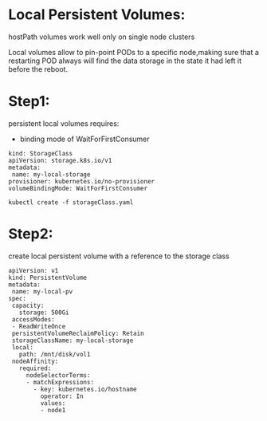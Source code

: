 # Local Persistent Volumes:
 hostPath volumes work well only on single node clusters
 
 
 Local volumes allow to pin-point PODs to a specific node,making sure that a restarting POD always will find the data storage in the state it had left it before the reboot.
 
 # Step1:
 persistent local volumes requires:
  - binding mode of WaitForFirstConsumer
 
 ```
kind: StorageClass
apiVersion: storage.k8s.io/v1
metadata:
  name: my-local-storage
provisioner: kubernetes.io/no-provisioner
volumeBindingMode: WaitForFirstConsumer
```

`kubectl create -f storageClass.yaml`

 # Step2:
 
 create local persistent volume with a reference to the storage class 
 ```
 apiVersion: v1
kind: PersistentVolume
metadata:
  name: my-local-pv
spec:
  capacity:
    storage: 500Gi
  accessModes:
  - ReadWriteOnce
  persistentVolumeReclaimPolicy: Retain
  storageClassName: my-local-storage
  local:
    path: /mnt/disk/vol1
  nodeAffinity:
    required:
      nodeSelectorTerms:
      - matchExpressions:
        - key: kubernetes.io/hostname
          operator: In
          values:
          - node1
 ```
        

